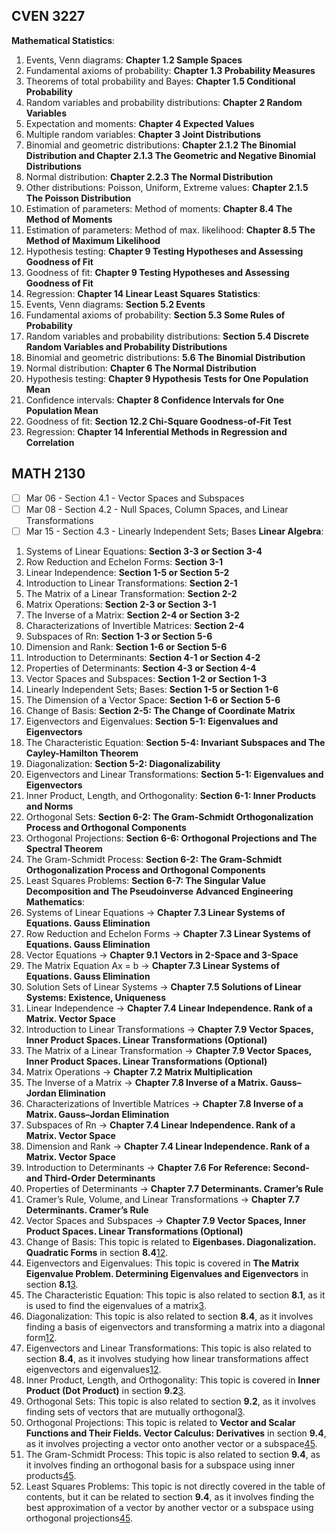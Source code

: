 ## CVEN 3227
**Mathematical Statistics**:
1.  Events, Venn diagrams: **Chapter 1.2 Sample Spaces**
2.  Fundamental axioms of probability: **Chapter 1.3 Probability Measures**
3.  Theorems of total probability and Bayes: **Chapter 1.5 Conditional Probability**
4.  Random variables and probability distributions: **Chapter 2 Random Variables**
5.  Expectation and moments: **Chapter 4 Expected Values**
6.  Multiple random variables: **Chapter 3 Joint Distributions**
7.  Binomial and geometric distributions: **Chapter 2.1.2 The Binomial Distribution and Chapter 2.1.3 The Geometric and Negative Binomial Distributions**
8.  Normal distribution: **Chapter 2.2.3 The Normal Distribution**
10.  Other distributions: Poisson, Uniform, Extreme values: **Chapter 2.1.5 The Poisson Distribution**
11.  Estimation of parameters: Method of moments: **Chapter 8.4 The Method of Moments**
12.  Estimation of parameters: Method of max. likelihood: **Chapter 8.5 The Method of Maximum Likelihood**
13.  Hypothesis testing: **Chapter 9 Testing Hypotheses and Assessing Goodness of Fit**
15.  Goodness of fit: **Chapter 9 Testing Hypotheses and Assessing Goodness of Fit**
18.  Regression: **Chapter 14 Linear Least Squares**
**Statistics**:
1.  Events, Venn diagrams: **Section 5.2 Events**
2.  Fundamental axioms of probability: **Section 5.3 Some Rules of Probability**
4.  Random variables and probability distributions: **Section 5.4 Discrete Random Variables and Probability Distributions**
7.  Binomial and geometric distributions: **5.6 The Binomial Distribution**
8.  Normal distribution: **Chapter 6 The Normal Distribution**
13.  Hypothesis testing: **Chapter 9 Hypothesis Tests for One Population Mean**
14.  Confidence intervals: **Chapter 8 Confidence Intervals for One Population Mean**
15.  Goodness of fit: **Section 12.2 Chi-Square Goodness-of-Fit Test**
18.  Regression: **Chapter 14 Inferential Methods in Regression and Correlation**
## MATH 2130
* [ ] Mar 06 - Section 4.1 - Vector Spaces and Subspaces
* [ ] Mar 08 - Section 4.2 - Null Spaces, Column Spaces, and Linear Transformations
* [ ] Mar 15 - Section 4.3 - Linearly Independent Sets; Bases
**Linear Algebra**:
1.  Systems of Linear Equations: **Section 3-3 or Section 3-4**
2.  Row Reduction and Echelon Forms: **Section 3-1**
6.  Linear Independence: **Section 1-5 or Section 5-2**
7.  Introduction to Linear Transformations: **Section 2-1**
8.  The Matrix of a Linear Transformation: **Section 2-2**
9.  Matrix Operations: **Section 2-3 or Section 3-1**
10.  The Inverse of a Matrix: **Section 2-4 or Section 3-2**
11.  Characterizations of Invertible Matrices: **Section 2-4**
12.  Subspaces of Rn: **Section 1-3 or Section 5-6**
13.  Dimension and Rank: **Section 1-6 or Section 5-6**
14.  Introduction to Determinants: **Section 4-1 or Section 4-2**
15.  Properties of Determinants: **Section 4-3 or Section 4-4**
17.  Vector Spaces and Subspaces: **Section 1-2 or Section 1-3**
19.  Linearly Independent Sets; Bases: **Section 1-5 or Section 1-6**
21.  The Dimension of a Vector Space: **Section 1-6 or Section 5-6**
23.  Change of Basis: **Section 2-5: The Change of Coordinate Matrix**
24.  Eigenvectors and Eigenvalues: **Section 5-1: Eigenvalues and Eigenvectors**
25.  The Characteristic Equation: **Section 5-4: Invariant Subspaces and The Cayley-Hamilton Theorem**
26.  Diagonalization: **Section 5-2: Diagonalizability**
27.  Eigenvectors and Linear Transformations: **Section 5-1: Eigenvalues and Eigenvectors**
28.  Inner Product, Length, and Orthogonality: **Section 6-1: Inner Products and Norms**
29.  Orthogonal Sets: **Section 6-2: The Gram-Schmidt Orthogonalization Process and Orthogonal Components**
30.  Orthogonal Projections: **Section 6-6: Orthogonal Projections and The Spectral Theorem**
31.  The Gram-Schmidt Process: **Section 6-2: The Gram-Schmidt Orthogonalization Process and Orthogonal Components**
32.  Least Squares Problems: **Section 6-7: The Singular Value Decomposition and The Pseudoinverse**
**Advanced Engineering Mathematics**:
1.  Systems of Linear Equations -> **Chapter 7.3 Linear Systems of Equations. Gauss Elimination**
2.  Row Reduction and Echelon Forms -> **Chapter 7.3 Linear Systems of Equations. Gauss Elimination**
3.  Vector Equations -> **Chapter 9.1 Vectors in 2-Space and 3-Space**
4.  The Matrix Equation Ax = b -> **Chapter 7.3 Linear Systems of Equations. Gauss Elimination**
5.  Solution Sets of Linear Systems -> **Chapter 7.5 Solutions of Linear Systems: Existence, Uniqueness**
6.  Linear Independence -> **Chapter 7.4 Linear Independence. Rank of a Matrix. Vector Space**
7.  Introduction to Linear Transformations -> **Chapter 7.9 Vector Spaces, Inner Product Spaces. Linear Transformations (Optional)**
8.  The Matrix of a Linear Transformation -> **Chapter 7.9 Vector Spaces, Inner Product Spaces. Linear Transformations (Optional)**
9.  Matrix Operations -> **Chapter 7.2 Matrix Multiplication**
10.  The Inverse of a Matrix -> **Chapter 7.8 Inverse of a Matrix. Gauss–Jordan Elimination**
11.  Characterizations of Invertible Matrices -> **Chapter 7.8 Inverse of a Matrix. Gauss–Jordan Elimination**
12.  Subspaces of Rn -> **Chapter 7.4 Linear Independence. Rank of a Matrix. Vector Space**
13.  Dimension and Rank -> **Chapter 7.4 Linear Independence. Rank of a Matrix. Vector Space**
14.  Introduction to Determinants -> **Chapter 7.6 For Reference: Second- and Third-Order Determinants**
15.  Properties of Determinants -> **Chapter 7.7 Determinants. Cramer’s Rule**
16. Cramer’s Rule, Volume, and Linear Transformations -> **Chapter 7.7 Determinants. Cramer’s Rule**
17. Vector Spaces and Subspaces -> **Chapter 7.9 Vector Spaces, Inner Product Spaces. Linear Transformations (Optional)**
1.  Change of Basis: This topic is related to **Eigenbases. Diagonalization. Quadratic Forms** in section **8.4**[1](https://brilliant.org/wiki/change-of-basis/)[2](https://www.statlect.com/matrix-algebra/change-of-basis).
2.  Eigenvectors and Eigenvalues: This topic is covered in **The Matrix Eigenvalue Problem. Determining Eigenvalues and Eigenvectors** in section **8.1**[3](https://en.wikipedia.org/wiki/Change_of_basis).
3.  The Characteristic Equation: This topic is also related to section **8.1**, as it is used to find the eigenvalues of a matrix[3](https://en.wikipedia.org/wiki/Change_of_basis).
4.  Diagonalization: This topic is also related to section **8.4**, as it involves finding a basis of eigenvectors and transforming a matrix into a diagonal form[1](https://brilliant.org/wiki/change-of-basis/)[2](https://www.statlect.com/matrix-algebra/change-of-basis).
5.  Eigenvectors and Linear Transformations: This topic is also related to section **8.4**, as it involves studying how linear transformations affect eigenvectors and eigenvalues[1](https://brilliant.org/wiki/change-of-basis/)[2](https://www.statlect.com/matrix-algebra/change-of-basis).
6.  Inner Product, Length, and Orthogonality: This topic is covered in **Inner Product (Dot Product)** in section **9.2**[3](https://en.wikipedia.org/wiki/Change_of_basis).
7.  Orthogonal Sets: This topic is also related to section **9.2**, as it involves finding sets of vectors that are mutually orthogonal[3](https://en.wikipedia.org/wiki/Change_of_basis).
8.  Orthogonal Projections: This topic is related to **Vector and Scalar Functions and Their Fields. Vector Calculus: Derivatives** in section **9.4**, as it involves projecting a vector onto another vector or a subspace[4](https://www.khanacademy.org/math/linear-algebra/alternate-bases/change-of-basis/v/linear-algebra-change-of-basis-matrix)[5](https://math.hmc.edu/calculus/hmc-mathematics-calculus-online-tutorials/linear-algebra/change-of-basis/).
9.  The Gram-Schmidt Process: This topic is also related to section **9.4**, as it involves finding an orthogonal basis for a subspace using inner products[4](https://www.khanacademy.org/math/linear-algebra/alternate-bases/change-of-basis/v/linear-algebra-change-of-basis-matrix)[5](https://math.hmc.edu/calculus/hmc-mathematics-calculus-online-tutorials/linear-algebra/change-of-basis/).
10.  Least Squares Problems: This topic is not directly covered in the table of contents, but it can be related to section **9.4**, as it involves finding the best approximation of a vector by another vector or a subspace using orthogonal projections[4](https://www.khanacademy.org/math/linear-algebra/alternate-bases/change-of-basis/v/linear-algebra-change-of-basis-matrix)[5](https://math.hmc.edu/calculus/hmc-mathematics-calculus-online-tutorials/linear-algebra/change-of-basis/).


